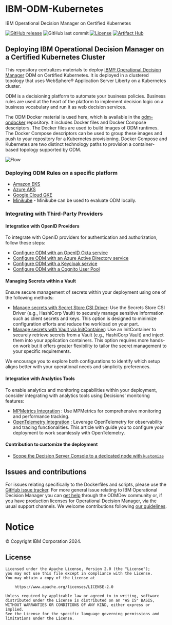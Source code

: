 # IBM-ODM-Kubernetes
IBM Operational Decision Manager on Certified Kubernetes

[![GitHub release](https://img.shields.io/github/release/ODMDev/odm-docker-kubernetes.svg)](https://github.com/ODMDev/odm-docker-kubernetes/releases)
![GitHub last commit](https://img.shields.io/github/last-commit/ODMDev/odm-docker-kubernetes)
[![License](https://img.shields.io/badge/License-Apache%202.0-blue.svg)](https://www.apache.org/licenses/LICENSE-2.0)
[![Artifact Hub](https://img.shields.io/endpoint?url=https://artifacthub.io/badge/repository/ibm-odm-charts)](https://artifacthub.io/packages/search?repo=ibm-odm-charts)


##  Deploying IBM Operational Decision Manager on a Certified Kubernetes Cluster

This repository centralizes materials to deploy [IBM® Operational Decision Manager](https://ibmdocs-test.dcs.ibm.com/docs/en/odm/9.0.0) ODM on Certified Kubernetes. It is deployed in a clustered topology that uses WebSphere® Application Server Liberty on a Kubernetes cluster.

ODM is a decisioning platform to automate your business policies. Business rules are used at the heart of the platform to implement decision logic on a business vocabulary and run it as web decision services.

The ODM Docker material is used here, which is available in the [odm-ondocker](https://github.com/DecisionsDev/odm-ondocker) repository. It includes Docker files and Docker Compose descriptors. The Docker files are used to build images of ODM runtimes. The Docker Compose descriptors can be used to group these images and push to your repository for a Kubernetes provisioning. Docker Compose and Kubernetes are two distinct technology paths to provision a container-based topology supported by ODM.

![Flow](images/ODMinKubernetes-DeploymentOverview.png)


### Deploying ODM Rules on a specific platform

- [Amazon EKS](platform/eks/README.md)
- [Azure AKS](platform/azure/README.md)
- [Google Cloud GKE](platform/gcloud/README.md)
- [Minikube](platform/minikube/README.md) - Minikube can be used to evaluate ODM locally.

### Integrating with Third-Party Providers

#### Integration with OpenID Providers

To integrate with OpenID providers for authentication and authorization, follow these steps:
- [Configure ODM with an OpenID Okta service](authentication/Okta/README.md)
- [Configure ODM with an Azure Active Directory service](authentication/AzureAD/README.md)
- [Configure ODM with a Keycloak service](authentication/Keycloak/README.md)
- [Configure ODM with a Cognito User Pool](authentication/Cognito/README.md)

#### Managing Secrets within a Vault

Ensure secure management of secrets within your deployment using one of the following methods:


- [Manage secrets with Secret Store CSI Driver](./contrib/secrets-store/README.md): Use the Secrets Store CSI Driver (e.g., HashiCorp Vault) to securely manage sensitive information such as client secrets and keys. This option is designed to minimize configuration efforts and reduce the workload on your part.
- [Manage secrets with Vault via InitContainer](./contrib/vault-initcontainer/README.md): Use an InitContainer to securely retrieve secrets from a Vault (e.g., HashiCorp Vault) and inject them into your application containers. This option requires more hands-on work but it offers greater flexibility to tailor the secret management to your specific requirements.

We encourage you to explore both configurations to identify which setup aligns better with your operational needs and simplicity preferences. 

#### Integration with Analytics Tools
To enable analytics and monitoring capabilities within your deployment, consider integrating with analytics tools using Decisions' monitoring features:
- [MPMetrics Integration](./contrib/monitor/mpmetrics/README.md) : Use MPMetrics for comprehensive monitoring and performance tracking. 
- [OpenTelemetry Integration](./contrib/monitor/opentelemetry/README.md) : Leverage OpenTelemetry for observability and tracing functionalities. This article with guide you to configure your deployment to work seamlessly with OpenTelemetry.


#### Contribution to customize the deployment

- [Scope the Decision Server Console to a dedicated node with `kustomize`](contrib/kustomize/ds-console-dedicated-node/README.md)

## Issues and contributions

For issues relating specifically to the Dockerfiles and scripts, please use the [GitHub issue tracker](https://github.com/ODMDev/odm-docker-kubernetes/issues). For more general issue relating to IBM Operational Decision Manager you can [get help](https://community.ibm.com/community/user/automation/communities/community-home?communitykey=c0005a22-520b-4181-bfad-feffd8bdc022) through the ODMDev community or, if you have production licenses for Operational Decision Manager, via the usual support channels. We welcome contributions following [our guidelines](https://github.com/ODMDev/odm-docker-kubernetes/blob/master/CONTRIBUTING.md).

# Notice
© Copyright IBM Corporation 2024.

## License
```text
Licensed under the Apache License, Version 2.0 (the "License");
you may not use this file except in compliance with the License.
You may obtain a copy of the License at

    https://www.apache.org/licenses/LICENSE-2.0

Unless required by applicable law or agreed to in writing, software
distributed under the License is distributed on an "AS IS" BASIS,
WITHOUT WARRANTIES OR CONDITIONS OF ANY KIND, either express or implied.
See the License for the specific language governing permissions and
limitations under the License.
````
